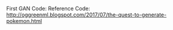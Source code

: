 First GAN Code: Reference Code: http://oggreenml.blogspot.com/2017/07/the-quest-to-generate-pokemon.html
